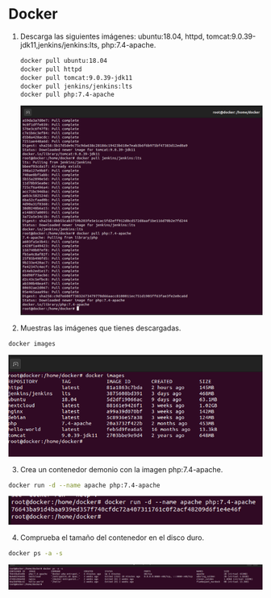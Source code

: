 # Docker

1. Descarga las siguientes imágenes: ubuntu:18.04, httpd, tomcat:9.0.39-jdk11,jenkins/jenkins:lts, php:7.4-apache.

   ```bash
   docker pull ubuntu:18.04
   docker pull httpd
   docker pull tomcat:9.0.39-jdk11
   docker pull jenkins/jenkins:lts
   docker pull php:7.4-apache
   ```

   ![](assets/captura1.png)

   

2. Muestras las imágenes que tienes descargadas.

```bash
docker images
```

![](assets/captura2.png)

3. Crea un contenedor demonio con la imagen php:7.4-apache.

```bash
docker run -d --name apache php:7.4-apache
```

![](assets/captura3.png)

4. Comprueba el tamaño del contenedor en el disco duro.

```bash
docker ps -a -s
```

![](assets/captura4.png)
